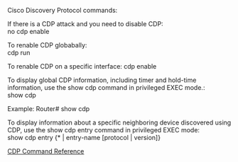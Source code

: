 Cisco Discovery Protocol commands:

If there is a CDP attack and you need to disable CDP:<br>
no cdp enable

To renable CDP globabally:<br>
cdp run

To renable CDP on a specific interface:
cdp enable

To display global CDP information, including timer and hold-time information, use the show cdp command in privileged EXEC mode.:<br>
show cdp

Example:
Router# show cdp

To display information about a specific neighboring device discovered using CDP, use the show cdp entry command in privileged EXEC mode:<br>
show cdp entry {* | entry-name [protocol | version]}


[CDP Command Reference](https://www.cisco.com/c/en/us/td/docs/optical/cpt/r9_5/command/reference/cpt95_cr/cpt95_cr_chapter_01101.pdf)
